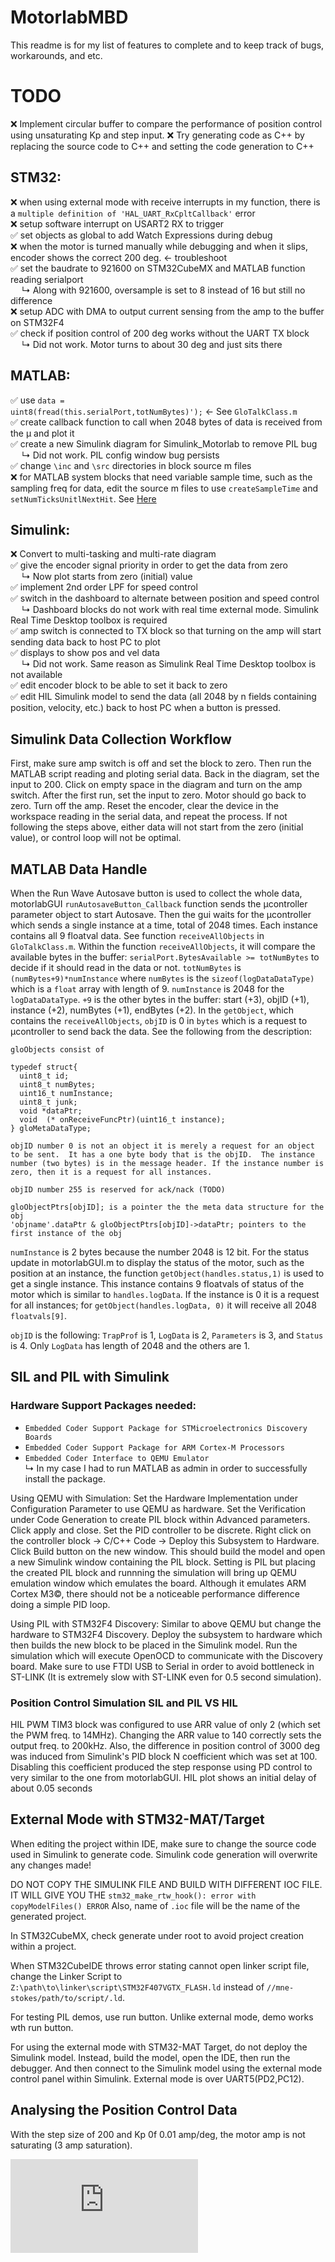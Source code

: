 # MotorlabMBD
This readme is for my list of features to complete and to keep track of bugs, workarounds, and etc.

# TODO

  &#10060; Implement circular buffer to compare the performance of position control using unsaturating Kp and step input.
  &#10060; Try generating code as C++ by replacing the source code to C++ and setting the code generation to C++</br>
  
  <h2>STM32:</h2>
  
  &#10060; when using external mode with receive interrupts in my function, there is a <code>multiple definition of 'HAL_UART_RxCpltCallback'</code> error</br>
  &#10060; setup software interrupt on USART2 RX to trigger</br>
  &#9989; set objects as global to add Watch Expressions during debug</br>
  &#10060; when the motor is turned manually while debugging and when it slips, encoder shows the correct 200 deg. <- troubleshoot</br>
  &#9989; set the baudrate to 921600 on STM32CubeMX and MATLAB function reading serialport</br>
    &emsp; &#8627; Along with 921600, oversample is set to 8 instead of 16 but still no difference</br>
  &#10060; setup ADC with DMA to output current sensing from the amp to the buffer on STM32F4</br>
  &#9989; check if position control of 200 deg works without the UART TX block</br>
    &emsp; &#8627; Did not work. Motor turns to about 30 deg and just sits there</br>

  <h2>MATLAB:</h2>
  
  &#9989; use <code>data = uint8(fread(this.serialPort,totNumBytes)');</code> <- See `GloTalkClass.m`</br>
  &#9989; create callback function to call when 2048 bytes of data is received from the &mu; and plot it</br>
  &#9989; create a new Simulink diagram for Simulink_Motorlab to remove PIL bug</br>
    &emsp; &#8627; Did not work. PIL config window bug persists</br>
  &#9989; change <code>\inc</code> and <code>\src</code> directories in block source m files</br>
  &#10060; for MATLAB system blocks that need variable sample time, such as the sampling freq for data, edit the source m files to use <code>createSampleTime</code> and <code>setNumTicksUnitlNextHit</code>. See <a href="https://www.mathworks.com/help/simulink/ug/single-rate-sample-time-matlab-system-block.html">Here</a></br>

  <h2>Simulink:</h2>
  
  &#10060; Convert to multi-tasking and multi-rate diagram</br>
  &#9989; give the encoder signal priority in order to get the data from zero</br>
    &emsp; &#8627; Now plot starts from zero (initial) value</br>
  &#9989; implement 2nd order LPF for speed control</br>
  &#9989; switch in the dashboard to alternate between position and speed control</br>
    &emsp; &#8627; Dashboard blocks do not work with real time external mode. Simulink Real Time Desktop toolbox is required</br>
  &#9989; amp switch is connected to TX block so that turning on the amp will start sending data back to host PC to plot</br>
  &#9989; displays to show pos and vel data</br>
    &emsp; &#8627; Did not work. Same reason as Simulink Real Time Desktop toolbox is not available</br>
  &#9989; edit encoder block to be able to set it back to zero</br>
  &#9989; edit HIL Simulink model to send the data (all 2048 by n fields containing position, velocity, etc.) back to host PC when a button is pressed.</br>
  
## Simulink Data Collection Workflow
First, make sure amp switch is off and set the block to zero. Then run the MATLAB script reading and ploting serial data. Back in the diagram, set the input to 200. Click on empty space in the diagram and turn on the amp switch. After the first run, set the input to zero. Motor should go back to zero. Turn off the amp. Reset the encoder, clear the device in the workspace reading in the serial data, and repeat the process. If not following the steps above, either data will not start from the zero (initial value), or control loop will not be optimal.

## MATLAB Data Handle
When the Run Wave Autosave button is used to collect the whole data, motorlabGUI `runAutosaveButton_Callback` function sends the &mu;controller parameter object to start Autosave. Then the gui waits for the &mu;controller which sends a single instance at a time, total of 2048 times. Each instance contains all 9 floatval data. See function `receiveAllObjects` in `GloTalkClass.m`. Within the function `receiveAllObjects`, it will compare the available bytes in the buffer: `serialPort.BytesAvailable >= totNumBytes` to decide if it should read in the data or not. `totNumBytes` is `(numBytes+9)*numInstance` where `numBytes` is the `sizeof(logDataDataType)` which is a `float` array with length of 9. `numInstance` is 2048 for the `logDataDataType`. `+9` is the other bytes in the buffer: start (+3), objID (+1), instance (+2), numBytes (+1), endBytes (+2). In the `getObject`, which contains the `receiveAllObjects`, `objID` is 0 in `bytes` which is a request to &mu;controller to send back the data. See the following from the description:
```
gloObjects consist of

typedef struct{
  uint8_t id;
  uint8_t numBytes;
  uint16_t numInstance;
  uint8_t junk;
  void *dataPtr;
  void  (* onReceiveFuncPtr)(uint16_t instance);
} gloMetaDataType;

objID number 0 is not an object it is merely a request for an object to be sent.  It has a one byte body that is the objID.  The instance
number (two bytes) is in the message header. If the instance number is zero, then it is a request for all instances.

objID number 255 is reserved for ack/nack (TODO)

gloObjectPtrs[objID]; is a pointer the the meta data structure for the obj
'objname'.dataPtr & gloObjectPtrs[objID]->dataPtr; pointers to the first instance of the obj
```
`numInstance` is 2 bytes because the number 2048 is 12 bit.
For the status update in motorlabGUI.m to display the status of the motor, such as the position at an instance, the function `getObject(handles.status,1)` is used to get a single instance. This instance contains 9 floatvals of status of the motor which is similar to `handles.logData`. If the instance is 0 it is a request for all instances; for `getObject(handles.logData, 0)` it will receive all 2048 `floatvals[9]`.

`objID` is the following: `TrapProf` is 1, `LogData` is 2, `Parameters` is 3, and `Status` is 4. Only `LogData` has length of 2048 and the others are 1.

## SIL and PIL with Simulink
### Hardware Support Packages needed:
* `Embedded Coder Support Package for STMicroelectronics Discovery Boards`
* `Embedded Coder Support Package for ARM Cortex-M Processors`
* `Embedded Coder Interface to QEMU Emulator`</br>
  &#8627; In my case I had to run MATLAB as admin in order to successfully install the package.

Using QEMU with Simulation: Set the Hardware Implementation under Configuration Parameter to use QEMU as hardware. Set the Verification under Code Generation to create PIL block within Advanced parameters. Click apply and close. Set the PID controller to be discrete. Right click on the controller block -> C/C++ Code -> Deploy this Subsystem to Hardware. Click Build button on the new window. This should build the model and open a new Simulink window containing the PIL block. Setting is PIL but placing the created PIL block and runnning the simulation will bring up QEMU emulation window which emulates the board. Although it emulates ARM Cortex M3&copy;, there should not be a noticeable performance difference doing a simple PID loop.

Using PIL with STM32F4 Discovery: Similar to above QEMU but change the hardware to STM32F4 Discovery. Deploy the subsystem to hardware which then builds the new block to be placed in the Simulink model. Run the simulation which will execute OpenOCD to communicate with the Discovery board. Make sure to use FTDI USB to Serial in order to avoid bottleneck in ST-LINK (It is extremely slow with ST-LINK even for 0.5 second simulation).

### Position Control Simulation SIL and PIL VS HIL

HIL PWM TIM3 block was configured to use ARR value of only 2 (which set the PWM freq. to 14MHz). Changing the ARR value to 140 correctly sets the output freq. to 200kHz.
Also, the difference in position control of 3000 deg was induced from Simulink's PID block N coefficient which was set at 100. Disabling this coefficient produced the step response using PD control to very similar to the one from motorlabGUI.
HIL plot shows an initial delay of about 0.05 seconds



## External Mode with STM32-MAT/Target

When editing the project within IDE, make sure to change the source code used in Simulink to generate code. Simulink code generation will overwrite any changes made!

DO NOT COPY THE SIMULINK FILE AND BUILD WITH DIFFERENT IOC FILE.
IT WILL GIVE YOU THE `stm32_make_rtw_hook(): error with copyModelFiles() ERROR`
Also, name of `.ioc` file will be the name of the generated project.

In STM32CubeMX, check generate under root to avoid project creation within a project.

When STM32CubeIDE throws error stating cannot open linker script file, change the Linker Script to `Z:\path\to\linker\script\STM32F407VGTX_FLASH.ld` instead of `//mne-stokes/path/to/script/.ld`.

For testing PIL demos, use run button. Unlike external mode, demo works wth run button.

For using the external mode with STM32-MAT Target, do not deploy the Simulink model. Instead, build the model, open the IDE, then run the debugger. And then connect to the Simulink model using the external mode control panel within Simulink. External mode is over UART5(PD2,PC12).


## Analysing the Position Control Data

With the step size of 200 and Kp 0f 0.01 amp/deg, the motor amp is not saturating (3 amp saturation).

![equation](https://latex.codecogs.com/svg.latex?w_n%20%3D%20%5Csqrt%7B%5Cfrac%7BK_pK_tK_d_r%7D%7BJ%7D%7D)



